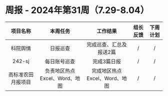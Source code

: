 
# 周报 - 2024年第31周（7.29-8.04）


|  项目名称  | 本周任务 | 工作结果 | 组长反馈 |  下周计划| 
|:----------:|:--------:|:--------:|:--------:|:--------:|
| 科院舆情  | 日报巡查 |完成巡查、汇总及报送2篇 |   /   |     / |
|  242-sj    | 每日账号巡查 |完成3篇日报 |   /   |     / |
|  高标准农田月报项目 | 负责地区热点Excel、Word、地图 |完成地区热点Excel、Word、地图 |   /   |     / |
